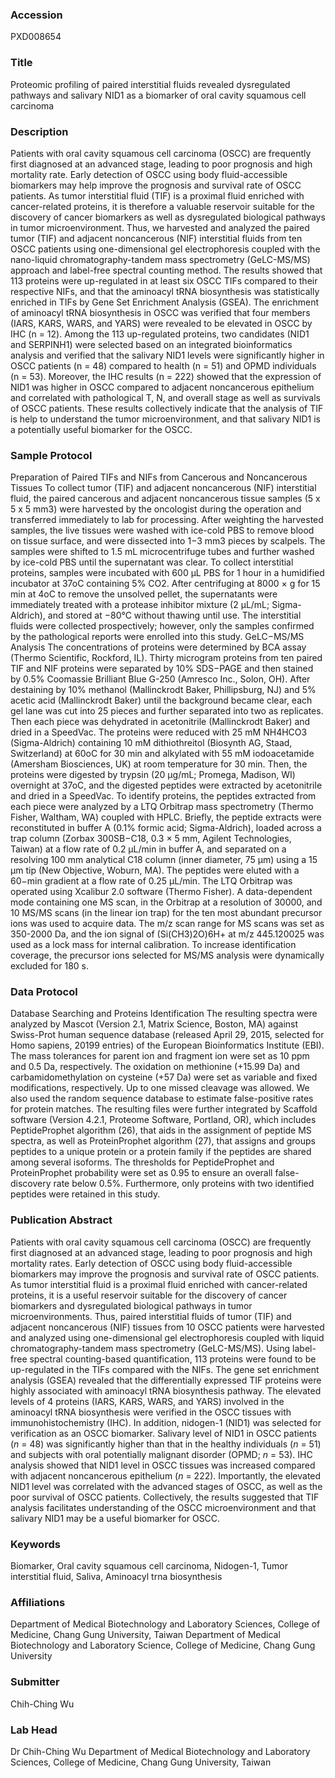 ### Accession
PXD008654

### Title
Proteomic profiling of paired interstitial fluids revealed dysregulated pathways and salivary NID1 as a biomarker of oral cavity squamous cell carcinoma

### Description
Patients with oral cavity squamous cell carcinoma (OSCC) are frequently first diagnosed at an advanced stage, leading to poor prognosis and high mortality rate. Early detection of OSCC using body fluid-accessible biomarkers may help improve the prognosis and survival rate of OSCC patients. As tumor interstitial fluid (TIF) is a proximal fluid enriched with cancer-related proteins, it is therefore a valuable reservoir suitable for the discovery of cancer biomarkers as well as dysregulated biological pathways in tumor microenvironment. Thus, we harvested and analyzed the paired tumor (TIF) and adjacent noncancerous (NIF) interstitial fluids from ten OSCC patients using one-dimensional gel electrophoresis coupled with the nano-liquid chromatography-tandem mass spectrometry (GeLC-MS/MS) approach and label-free spectral counting method. The results showed that 113 proteins were up-regulated in at least six OSCC TIFs compared to their respective NIFs, and that the aminoacyl tRNA biosynthesis was statistically enriched in TIFs by Gene Set Enrichment Analysis (GSEA). The enrichment of aminoacyl tRNA biosynthesis in OSCC was verified that four members (IARS, KARS, WARS, and YARS) were revealed to be elevated in OSCC by IHC (n = 12). Among the 113 up-regulated proteins, two candidates (NID1 and SERPINH1) were selected based on an integrated bioinformatics analysis and verified that the salivary NID1 levels were significantly higher in OSCC patients (n = 48) compared to health (n = 51) and OPMD individuals (n = 53). Moreover, the IHC results (n = 222) showed that the expression of NID1 was higher in OSCC compared to adjacent noncancerous epithelium and correlated with pathological T, N, and overall stage as well as survivals of OSCC patients. These results collectively indicate that the analysis of TIF is help to understand the tumor microenvironment, and that salivary NID1 is a potentially useful biomarker for the OSCC.

### Sample Protocol
Preparation of Paired TIFs and NIFs from Cancerous and Noncancerous Tissues To collect tumor (TIF) and adjacent noncancerous (NIF) interstitial fluid, the paired cancerous and adjacent noncancerous tissue samples (5 x 5 x 5 mm3) were harvested by the oncologist during the operation and transferred immediately to lab for processing. After weighting the harvested samples, the live tissues were washed with ice-cold PBS to remove blood on tissue surface, and were dissected into 1−3 mm3 pieces by scalpels. The samples were shifted to 1.5 mL microcentrifuge tubes and further washed by ice-cold PBS until the supernatant was clear. To collect interstitial proteins, samples were incubated with 600 μL PBS for 1 hour in a humidified incubator at 37oC containing 5% CO2. After centrifuging at 8000 × g for 15 min at 4oC to remove the unsolved pellet, the supernatants were immediately treated with a protease inhibitor mixture (2 μL/mL; Sigma-Aldrich), and stored at −80°C without thawing until use. The interstitial fluids were collected prospectively; however, only the samples confirmed by the pathological reports were enrolled into this study.  GeLC−MS/MS Analysis  The concentrations of proteins were determined by BCA assay (Thermo Scientific, Rockford, IL). Thirty microgram proteins from ten paired TIF and NIF proteins were separated by 10% SDS−PAGE and then stained by 0.5% Coomassie Brilliant Blue G-250 (Amresco Inc., Solon, OH). After destaining by 10% methanol (Mallinckrodt Baker, Phillipsburg, NJ) and 5% acetic acid (Mallinckrodt Baker) until the background became clear, each gel lane was cut into 25 pieces and further separated into two as replicates. Then each piece was dehydrated in acetonitrile (Mallinckrodt Baker) and dried in a SpeedVac. The proteins were reduced with 25 mM NH4HCO3 (Sigma-Aldrich) containing 10 mM dithiothreitol (Biosynth AG, Staad, Switzerland) at 60oC for 30 min and alkylated with 55 mM iodoacetamide (Amersham Biosciences, UK) at room temperature for 30 min. Then, the proteins were digested by trypsin (20 μg/mL; Promega, Madison, WI) overnight at 37oC, and the digested peptides were extracted by acetonitrile and dried in a SpeedVac.   To identify proteins, the peptides extracted from each piece were analyzed by a LTQ Orbitrap mass spectrometry (Thermo Fisher, Waltham, WA) coupled with HPLC. Briefly, the peptide extracts were reconstituted in buffer A (0.1% formic acid; Sigma-Aldrich), loaded across a trap column (Zorbax 300SB−C18, 0.3 × 5 mm, Agilent Technologies, Taiwan) at a flow rate of 0.2 μL/min in buffer A, and separated on a resolving 100 mm analytical C18 column (inner diameter, 75 μm) using a 15 μm tip (New Objective, Woburn, MA). The peptides were eluted with a 60−min gradient at a flow rate of 0.25 μL/min.  The LTQ Orbitrap was operated using Xcalibur 2.0 software (Thermo Fisher). A data-dependent mode containing one MS scan, in the Orbitrap at a resolution of 30000, and 10 MS/MS scans (in the linear ion trap) for the ten most abundant precursor ions was used to acquire data. The m/z scan range for MS scans was set as 350-2000 Da, and the ion signal of (Si(CH3)2O)6H+ at m/z 445.120025 was used as a lock mass for internal calibration. To increase identification coverage, the precursor ions selected for MS/MS analysis were dynamically excluded for 180 s.

### Data Protocol
Database Searching and Proteins Identification The resulting spectra were analyzed by Mascot (Version 2.1, Matrix Science, Boston, MA) against Swiss-Prot human sequence database (released April 29, 2015, selected for Homo sapiens, 20199 entries) of the European Bioinformatics Institute (EBI). The mass tolerances for parent ion and fragment ion were set as 10 ppm and 0.5 Da, respectively. The oxidation on methionine (+15.99 Da) and carbamidomethylation on cysteine (+57 Da) were set as variable and fixed modifications, respectively. Up to one missed cleavage was allowed. We also used the random sequence database to estimate false-positive rates for protein matches. The resulting files were further integrated by Scaffold software (Version 4.2.1, Proteome Software, Portland, OR), which includes PeptideProphet algorithm (26), that aids in the assignment of peptide MS spectra, as well as ProteinProphet algorithm (27), that assigns and groups peptides to a unique protein or a protein family if the peptides are shared among several isoforms. The thresholds for PeptideProphet and ProteinProphet probability were set as 0.95 to ensure an overall false-discovery rate below 0.5%. Furthermore, only proteins with two identified peptides were retained in this study.

### Publication Abstract
Patients with oral cavity squamous cell carcinoma (OSCC) are frequently first diagnosed at an advanced stage, leading to poor prognosis and high mortality rates. Early detection of OSCC using body fluid-accessible biomarkers may improve the prognosis and survival rate of OSCC patients. As tumor interstitial fluid is a proximal fluid enriched with cancer-related proteins, it is a useful reservoir suitable for the discovery of cancer biomarkers and dysregulated biological pathways in tumor microenvironments. Thus, paired interstitial fluids of tumor (TIF) and adjacent noncancerous (NIF) tissues from 10 OSCC patients were harvested and analyzed using one-dimensional gel electrophoresis coupled with liquid chromatography-tandem mass spectrometry (GeLC-MS/MS). Using label-free spectral counting-based quantification, 113 proteins were found to be up-regulated in the TIFs compared with the NIFs. The gene set enrichment analysis (GSEA) revealed that the differentially expressed TIF proteins were highly associated with aminoacyl tRNA biosynthesis pathway. The elevated levels of 4 proteins (IARS, KARS, WARS, and YARS) involved in the aminoacyl tRNA biosynthesis were verified in the OSCC tissues with immunohistochemistry (IHC). In addition, nidogen-1 (NID1) was selected for verification as an OSCC biomarker. Salivary level of NID1 in OSCC patients (<i>n</i> = 48) was significantly higher than that in the healthy individuals (<i>n</i> = 51) and subjects with oral potentially malignant disorder (OPMD; <i>n</i> = 53). IHC analysis showed that NID1 level in OSCC tissues was increased compared with adjacent noncancerous epithelium (<i>n</i> = 222). Importantly, the elevated NID1 level was correlated with the advanced stages of OSCC, as well as the poor survival of OSCC patients. Collectively, the results suggested that TIF analysis facilitates understanding of the OSCC microenvironment and that salivary NID1 may be a useful biomarker for OSCC.

### Keywords
Biomarker, Oral cavity squamous cell carcinoma, Nidogen-1, Tumor interstitial fluid, Saliva, Aminoacyl trna biosynthesis

### Affiliations
Department of Medical Biotechnology and Laboratory Sciences, College of Medicine, Chang Gung University, Taiwan
Department of Medical Biotechnology and Laboratory Science, College of Medicine, Chang Gung University

### Submitter
Chih-Ching Wu

### Lab Head
Dr Chih-Ching Wu
Department of Medical Biotechnology and Laboratory Sciences, College of Medicine, Chang Gung University, Taiwan


